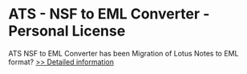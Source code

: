 # ATS - NSF to EML Converter - Personal License
ATS NSF to EML Converter has been Migration of Lotus Notes to EML format?
[>> Detailed information](https://secure.shareit.com/shareit/product.html?productid=300773713&affiliateid=200057808)